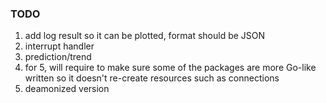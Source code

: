 ### TODO

1) add log result so it can be plotted, format should be JSON
2) interrupt handler
3) prediction/trend
4) for 5, will require to make sure some of the packages are more Go-like written
   so it doesn't re-create resources such as connections
5) deamonized version

